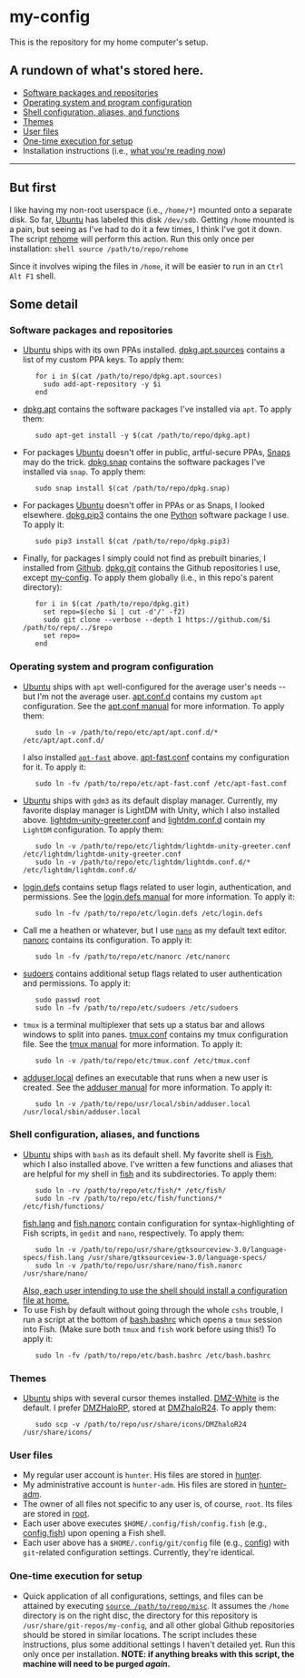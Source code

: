 # my-config
This is the repository for my home computer's setup.
## A rundown of what's stored here.
- [Software packages and repositories](#software-packages-and-repositories)
- [Operating system and program configuration](#operating-system-and-program-configuration)
- [Shell configuration, aliases, and functions](#shell-configuration-aliases-and-functions)
- [Themes](#themes)
- [User files](#user-files)
- [One-time execution for setup](#one-time-execution-for-setup)
- Installation instructions (i.e., [what you're reading now](README.md))
---
## But first
I like having my non-root userspace (i.e., `/home/*`) mounted onto a separate disk. So far, [Ubuntu](https://ubuntu.com) has labeled this disk `/dev/sdb`. Getting `/home` mounted is a pain, but seeing as I've had to do it a few times, I think I've got it down. The script [rehome](rehome) will perform this action. Run this only once per installation:
    ```shell
       source /path/to/repo/rehome
    ```

Since it involves wiping the files in `/home`, it will be easier to run in an `Ctrl Alt F1` shell.
## Some detail
### Software packages and repositories
- [Ubuntu](https://ubuntu.com) ships with its own PPAs installed. [dpkg.apt.sources](dpkg.apt.sources) contains a list of my custom PPA keys. To apply them:
    ```shell
       for i in $(cat /path/to/repo/dpkg.apt.sources)
         sudo add-apt-repository -y $i
       end
    ```
- [dpkg.apt](dpkg.apt) contains the software packages I've installed via `apt`. To apply them:
    ```shell
       sudo apt-get install -y $(cat /path/to/repo/dpkg.apt)
    ```
- For packages [Ubuntu](https://ubuntu.com) doesn't offer in public, artful-secure PPAs, [Snaps](https://snapcraft.io) may do the trick. [dpkg.snap](dpkg.snap) contains the software packages I've installed via `snap`. To apply them:
    ```shell
       sudo snap install $(cat /path/to/repo/dpkg.snap)
    ```
- For packages [Ubuntu](https://ubuntu.com) doesn't offer in PPAs or as Snaps, I looked elsewhere. [dpkg.pip3](dpkg.pip3) contains the one [Python](https://python.org) software package I use. To apply it:
    ```shell
       sudo pip3 install $(cat /path/to/repo/dpkg.pip3)
    ```
- Finally, for packages I simply could not find as prebuilt binaries, I installed from [Github](https://github.com).  [dpkg.git](dpkg.git) contains the Github repositories I use, except [my-config](#). To apply them globally (i.e., in this repo's parent directory):
    ```shell
       for i in $(cat /path/to/repo/dpkg.git)
         set repo=$(echo $i | cut -d'/' -f2)
         sudo git clone --verbose --depth 1 https://github.com/$i /path/to/repo/../$repo
         set repo=
       end
    ```
### Operating system and program configuration
- [Ubuntu](https://ubuntu.com) ships with `apt` well-configured for the average user's needs -- but I'm not the average user. [apt.conf.d](etc/apt/apt.conf.d) contains my custom `apt` configuration. See the [apt.conf manual](https://linux.die.net/man/5/apt.conf) for more information. To apply them:
    ```shell
       sudo ln -v /path/to/repo/etc/apt/apt.conf.d/* /etc/apt/apt.conf.d/
    ```
    I also installed [`apt-fast`](https://github.com/ilikenwf/apt-fast) above. [apt-fast.conf](etc/apt-fast.conf) contains my configuration for it. To apply it:
    ```shell
       sudo ln -fv /path/to/repo/etc/apt-fast.conf /etc/apt-fast.conf
    ```
- [Ubuntu](https://ubuntu.com) ships with `gdm3` as its default display manager. Currently, my favorite display manager is LightDM with Unity, which I also installed above. [lightdm-unity-greeter.conf](etc/lightdm/lightdm-unity-greeter.conf) and [lightdm.conf.d](etc/lightdm/lightdm.conf.d) contain my `LightDM` configuration. To apply them:
    ```shell
       sudo ln -v /path/to/repo/etc/lightdm/lightdm-unity-greeter.conf /etc/lightdm/lightdm-unity-greeter.conf
       sudo ln -v /path/to/repo/etc/lightdm/lightdm.conf.d/* /etc/lightdm/lightdm.conf.d/
    ```
- [login.defs](etc/login.defs) contains setup flags related to user login, authentication, and permissions. See the [login.defs manual](http://man7.org/linux/man-pages/man5/login.defs.5.html) for more information. To apply it:
    ```shell
       sudo ln -fv /path/to/repo/etc/login.defs /etc/login.defs
    ```
- Call me a heathen or whatever, but I use [`nano`](https://nano-editor.org) as my default text editor. [nanorc](etc/nanorc) contains its configuration. To apply it:
    ```shell
       sudo ln -fv /path/to/repo/etc/nanorc /etc/nanorc
    ```
- [sudoers](etc/sudoers) contains additional setup flags related to user authentication and permissions. To apply it:
    ```shell
       sudo passwd root
       sudo ln -fv /path/to/repo/etc/sudoers /etc/sudoers
    ```
- `tmux` is a terminal multiplexer that sets up a status bar and allows windows to split into panes. [tmux.conf](etc/tmux.conf) contains my tmux configuration file. See the [tmux manual](https://man.openbsd.org/OpenBSD-current/man1/tmux.1) for more information. To apply it:
    ```shell
       sudo ln -v /path/to/repo/etc/tmux.conf /etc/tmux.conf
    ```
- [adduser.local](usr/local/sbin/adduser.local) defines an executable that runs when a new user is created. See the [adduser manual](manpages.ubuntu.com/manpages/artful/man8/adduser) for more information. To apply it:
    ```shell
       sudo ln -v /path/to/repo/usr/local/sbin/adduser.local /usr/local/sbin/adduser.local
    ```
### Shell configuration, aliases, and functions
- [Ubuntu](https://ubuntu.com) ships with `bash` as its default shell. My favorite shell is [Fish](https://fishshell.com), which I also installed above. I've written a few functions and aliases that are helpful for my shell in [fish](etc/fish) and its subdirectories. To apply them:
    ```shell
       sudo ln -rv /path/to/repo/etc/fish/* /etc/fish/
       sudo ln -rv /path/to/repo/etc/fish/functions/* /etc/fish/functions/
    ```
    [fish.lang](usr/share/gtksourceview-3.0/language-specs/fish.lang) and [fish.nanorc](usr/share/nano/fish.nanorc) contain configuration for syntax-highlighting of Fish scripts, in `gedit` and `nano`, respectively. To apply them:
    ```shell
       sudo ln -v /path/to/repo/usr/share/gtksourceview-3.0/language-specs/fish.lang /usr/share/gtksourceview-3.0/language-specs/
       sudo ln -v /path/to/repo/usr/share/nano/fish.nanorc /usr/share/nano/
    ```
    [Also, each user intending to use the shell should install a configuration file at home.](#user)
- To use Fish by default without going through the whole `cshs` trouble, I run a script at the bottom of [bash.bashrc](etc/bash.bashrc) which opens a `tmux` session into Fish. (Make sure both `tmux` and `fish` work before using this!) To apply it:
    ```shell
       sudo ln -fv /path/to/repo/etc/bash.bashrc /etc/bash.bashrc
    ```
### Themes
- [Ubuntu](https://ubuntu.com) ships with several cursor themes installed. [DMZ-White](https://gnome-look.org/content/show.php/?content=159847) is the default. I prefer [DMZHaloRP](https://gnome-look.org/p/999745), stored at [DMZhaloR24](usr/share/icons/DMZhaloR24). To apply them:
    ```shell
       sudo scp -v /path/to/repo/usr/share/icons/DMZhaloR24 /usr/share/icons/
    ```
### User files
- My regular user account is `hunter`. His files are stored in [hunter](home/hunter).
- My administrative account is `hunter-adm`. His files are stored in [hunter-adm](home/hunter-adm).
- The owner of all files not specific to any user is, of course, `root`. Its files are stored in [root](root).
- Each user above executes `$HOME/.config/fish/config.fish` (e.g., [config.fish](home/hunter/.config/fish/config.fish)) upon opening a Fish shell.
- Each user above has a `$HOME/.config/git/config` file (e.g., [config](home/hunter/.config/git/config)) with `git`-related configuration settings. Currently, they're identical.
### One-time execution for setup
- Quick application of all configurations, settings, and files can be attained by executing [`source /path/to/repo/misc`](misc). It assumes the `/home` directory is on the right disc, the directory for this repository is `/usr/share/git-repos/my-config`, and all other global Github repositories should be stored in similar locations. The script includes these instructions, plus some additional settings I haven't detailed yet. Run this only once per installation. **NOTE:  if anything breaks with this script, the machine will need to be purged _again_.**
